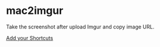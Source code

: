 # mac2imgur
Take the screenshot after upload Imgur and copy image URL.

[Add your Shortcuts](https://www.icloud.com/shortcuts/274b9b8e104d4a79b4500a9752727278 "Add your Shortcuts")

